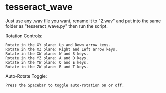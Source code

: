 # tesseract_wave

Just use any .wav file you want, rename it to "2.wav" and put into the same folder as "tesseract_wave.py" then run the script.

Rotation Controls:

    Rotate in the XY plane: Up and Down arrow keys.
    Rotate in the XZ plane: Right and Left arrow keys.
    Rotate in the XW plane: W and S keys.
    Rotate in the YZ plane: A and D keys.
    Rotate in the YW plane: Q and E keys.
    Rotate in the ZW plane: R and T keys.

Auto-Rotate Toggle: 

    Press the Spacebar to toggle auto-rotation on or off.
